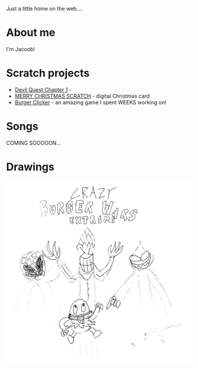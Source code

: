 Just a little home on the web....

# About me

I'm Jacoob!

# Scratch projects

- [Devil Quest Chapter 1](https://scratch.mit.edu/projects/355097652/) - 
- [MERRY CHRISTMAS SCRATCH](https://scratch.mit.edu/projects/350113988/) - digital Christmas card
- [Burger Clicker](https://scratch.mit.edu/projects/355849341/) - an amazing game I spent WEEKS working on!

# Songs

COMING SOOOOON...

# Drawings

![burger wars](burger_wars.png "Crazy Burger Wars")
